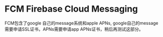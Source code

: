 # FCM Firebase Cloud Messaging

FCM包含了google 自己的message系统和apple APNs, google自己的message需要申请SSL证书，APNs需要申请app APNs证书，稍后再测试这部分。

